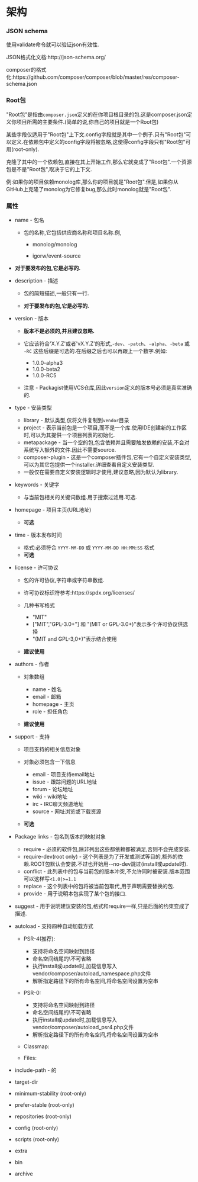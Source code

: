 # 架构

### JSON schema

使用validate命令就可以验证json有效性.

JSON格式化文档:http:\/\/json-schema.org\/

composer的格式化:https:\/\/github.com\/composer\/composer\/blob\/master\/res\/composer-schema.json

### Root包

"Root包"是指由`composer.json`定义的在你项目根目录的包.这是composer.json定义你项目所需的主要条件.\(简单的说,你自己的项目就是一个Root包\)

某些字段仅适用于"Root包"上下文.config字段就是其中一个例子.只有"Root包"可以定义.在依赖包中定义的config字段将被忽略,这使得config字段只有"Root包"可用\(root-only\).

克隆了其中的一个依赖包,直接在其上开始工作,那么它就变成了"Root包".一个资源包是不是"Root包",取决于它的上下文.

例:如果你的项目依赖monolog库,那么你的项目就是"Root包".但是,如果你从GitHub上克隆了monolog为它修复bug,那么此时monolog就是"Root包".

### 属性

* name - 包名

  * 包的名称,它包括供应商名称和项目名称.例,

    * monolog\/monolog

    * igorw\/event-source




* **对于要发布的包,它是必写的.**

* description - 描述

  * 包的简短描述,一般只有一行.

  * **对于要发布的包,它是必写的.**



* version - 版本

  * **版本不是必须的,并且建议忽略.**

  * 它应该符合'X.Y.Z'或者'vX.Y.Z'的形式,`-dev`、`-patch`、`-alpha`、`-beta` 或 `-RC` 这些后缀是可选的.在后缀之后也可以再跟上一个数字.例如:

    * 1.0.0-alpha3
    * 1.0.0-beta2
    * 1.0.0-RC5

  * 注意 - Packagist使用VCS仓库,因此`version`定义的版本号必须是真实准确的.



* type - 安装类型

  * library - 默认类型,仅将文件复制到`vendor`目录
  * project - 表示当前包是一个项目,而不是一个库.使用IDE创建新的工作区时,可以为其提供一个项目列表的初始化.
  * metapackage - 当一个空的包,包含依赖并且需要触发依赖的安装,不会对系统写入额外的文件.因此不需要source.
  * composer-plugin - 这是一个composer插件包,它有一个自定义安装类型,可以为其它包提供一个installer.详细查看自定义安装类型.
  * 一般仅在需要自定义安装逻辑时才使用,建议忽略,因为默认为library.

* keywords - 关键字

  * 与当前包相关的关键词数组.用于搜索过滤用.可选.

* homepage - 项目主页\(URL地址\)

  * **可选**

* time - 版本发布时间

  * 格式:必须符合 `YYYY-MM-DD` 或 `YYYY-MM-DD HH:MM:SS` 格式
  * **可选**

* license - 许可协议

  * 包的许可协议,字符串或字符串数组.
  * 许可协议标识符参考:https:\/\/spdx.org\/licenses\/
  * 几种书写格式

    * "MIT"
    * \["MIT","GPL-3.0+"\] 和 "\(MIT or GPL-3.0+\)"表示多个许可协议供选择
    * "\(MIT and GPL-3,0+\)"表示结合使用

  * **建议使用**



* authors - 作者

  * 对象数组

    * name - 姓名
    * email - 邮箱
    * homepage - 主页
    * role - 担任角色

  * **建议使用**



* support - 支持

  * 项目支持的相关信息对象
  * 对象必须包含一下信息

    * email - 项目支持email地址
    * issue - 跟踪问题的URL地址
    * forum - 论坛地址
    * wiki - wiki地址
    * irc - IRC聊天频道地址
    * source - 网址浏览或下载资源

  * **可选**



* Package links - 包名到版本的映射对象

  * require - 必须的软件包,除非列出这些都依赖都被满足,否则不会完成安装.
  * require-dev\(root only\) - 这个列表是为了开发或测试等目的,额外的依赖.ROOT包默认会安装.不过也开始用--no-dev跳过\(install或update时\).
  * conflict - 此列表中的包与当前包的版本冲突,不允许同时被安装.版本范围可以这样写`<1.0|>=1.1`
  * replace - 这个列表中的包将被当前包取代,用于声明需要替换的包.
  * provide - 用于说明本包实现了某个包的接口.

* suggest - 用于说明建议安装的包,格式和require一样,只是后面的约束变成了描述.

* autoload - 支持四种自动加载方式

  * PSR-4\(推荐\):
    * 支持将命名空间映射到路径
    * 命名空间结尾的\\不可省略
    * 执行install或update时,加载信息写入vendor\/composer\/autoload\_namespace.php文件
    * 解析指定路径下的所有命名空间,将命名空间设置为空串

  * PSR-0:
    * 支持将命名空间映射到路径
    * 命名空间结尾的\\不可省略
    * 执行install或update时,加载信息写入vendor\/composer\/autoload\_psr4.php文件
    * 解析指定路径下的所有命名空间,将命名空间设置为空串

  * Classmap:
  * Files:

* include-path - 的

* target-dir

* minimum-stability \(root-only\)

* prefer-stable \(root-only\)

* repositories \(root-only\)

* config \(root-only\)

* scripts \(root-only\)

* extra

* bin

* archive


